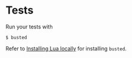 # Tests

Run your tests with

```shell
$ busted
```

Refer to [Installing Lua locally][install] for installing `busted`.

[install]: https://exercism.org/docs/tracks/lua/installation
